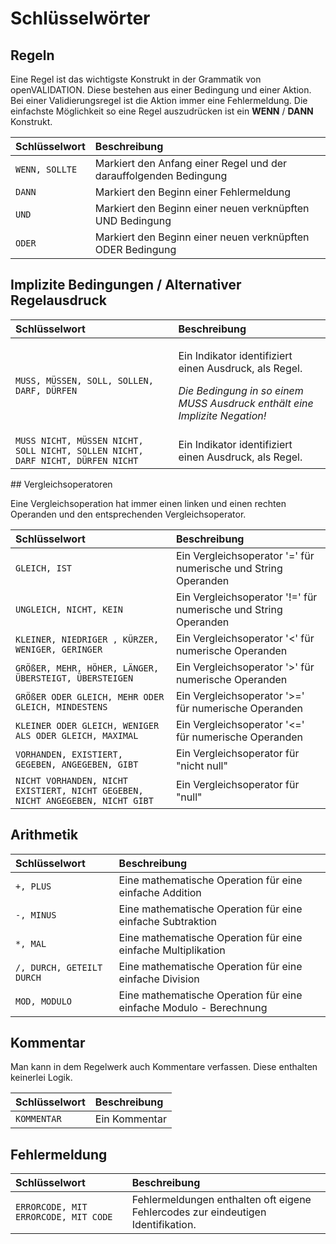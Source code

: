 # Schlüsselwörter

## Regeln

Eine Regel ist das wichtigste Konstrukt in der Grammatik von openVALIDATION. Diese bestehen aus einer Bedingung und einer Aktion. Bei einer Validierungsregel ist die Aktion immer eine Fehlermeldung. Die einfachste Möglichkeit so eine Regel auszudrücken ist ein **WENN** / **DANN** Konstrukt.

| Schlüsselwort | Beschreibung |
| :--- | :--- |
| `WENN, SOLLTE` | Markiert den Anfang einer Regel und der darauffolgenden Bedingung |
| `DANN` | Markiert den Beginn einer Fehlermeldung |
| `UND` | Markiert den Beginn einer neuen verknüpften UND Bedingung |
| `ODER` | Markiert den Beginn einer neuen verknüpften ODER Bedingung |

## Implizite Bedingungen / Alternativer Regelausdruck

<table>
  <thead>
    <tr>
      <th style="text-align:left">Schl&#xFC;sselwort</th>
      <th style="text-align:left">Beschreibung</th>
    </tr>
  </thead>
  <tbody>
    <tr>
      <td style="text-align:left"><code>MUSS, M&#xDC;SSEN, SOLL, SOLLEN, DARF, D&#xDC;RFEN</code>
      </td>
      <td style="text-align:left">
        <p>Ein Indikator identifiziert einen Ausdruck, als Regel.</p>
        <p><em>Die Bedingung in so einem MUSS Ausdruck enth&#xE4;lt eine Implizite Negation!</em>
        </p>
      </td>
    </tr>
    <tr>
      <td style="text-align:left"><code>MUSS NICHT, M&#xDC;SSEN NICHT, SOLL NICHT, SOLLEN NICHT, DARF NICHT, D&#xDC;RFEN NICHT</code>
      </td>
      <td style="text-align:left">Ein Indikator identifiziert einen Ausdruck, als Regel.</td>
    </tr>
  </tbody>
</table>## Vergleichsoperatoren

Eine Vergleichsoperation hat immer einen linken und einen rechten Operanden und den entsprechenden Vergleichsoperator. 

| Schlüsselwort | Beschreibung |
| :--- | :--- |
| `GLEICH, IST` | Ein Vergleichsoperator '=' für numerische und String Operanden |
| `UNGLEICH, NICHT, KEIN` | Ein Vergleichsoperator '!=' für numerische und String Operanden |
| `KLEINER, NIEDRIGER , KÜRZER, WENIGER, GERINGER` | Ein Vergleichsoperator '&lt;' für numerische Operanden |
| `GRÖßER, MEHR, HÖHER, LÄNGER, ÜBERSTEIGT, ÜBERSTEIGEN` | Ein Vergleichsoperator '&gt;' für numerische Operanden |
| `GRÖßER ODER GLEICH, MEHR ODER GLEICH, MINDESTENS` | Ein Vergleichsoperator '&gt;=' für numerische Operanden |
| `KLEINER ODER GLEICH, WENIGER ALS ODER GLEICH, MAXIMAL` | Ein Vergleichsoperator '&lt;=' für numerische Operanden |
| `VORHANDEN, EXISTIERT, GEGEBEN, ANGEGEBEN, GIBT` | Ein Vergleichsoperator für "nicht null" |
| `NICHT VORHANDEN, NICHT EXISTIERT, NICHT GEGEBEN, NICHT ANGEGEBEN, NICHT GIBT` | Ein Vergleichsoperator für "null" |

## Arithmetik

| Schlüsselwort | Beschreibung |
| :--- | :--- |
| `+, PLUS` | Eine mathematische Operation für eine einfache Addition |
| `-, MINUS` | Eine mathematische Operation für eine einfache Subtraktion |
| `*, MAL` | Eine mathematische Operation für eine einfache Multiplikation |
| `/, DURCH, GETEILT DURCH` | Eine mathematische Operation für eine einfache Division |
| `MOD, MODULO` | Eine mathematische Operation für eine einfache Modulo - Berechnung |

## Kommentar

Man kann in dem Regelwerk auch Kommentare verfassen. Diese enthalten keinerlei Logik.

| Schlüsselwort | Beschreibung |
| :--- | :--- |
| `KOMMENTAR` | Ein Kommentar |

## Fehlermeldung

| Schlüsselwort | Beschreibung |
| :--- | :--- |
| `ERRORCODE, MIT ERRORCODE, MIT CODE` | Fehlermeldungen enthalten oft eigene Fehlercodes zur eindeutigen Identifikation.  |

